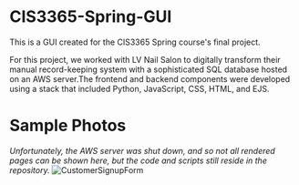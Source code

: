 # CIS3365-Spring-GUI
This is a GUI created for the CIS3365 Spring course's final project.

For this project, we worked with LV Nail Salon to digitally transform their manual record-keeping system with a sophisticated SQL database hosted on an AWS server.The frontend and backend components were developed using a stack that included Python, JavaScript, CSS, HTML, and EJS.

# Sample Photos
*Unfortunately, the AWS server was shut down, and so not all rendered pages can be shown here, but the code and scripts still reside in the repository.*
![CustomerSignupForm](ProjectImages/CustomerSignUpForm.png)
